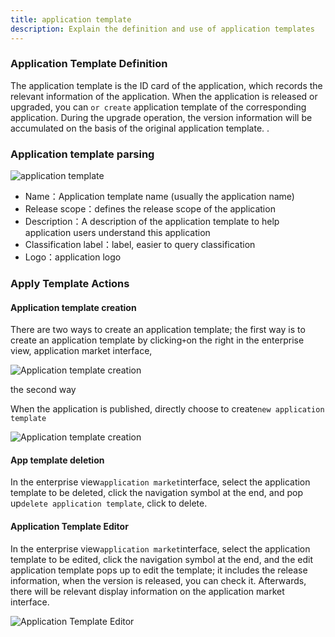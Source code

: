 ```yaml
---
title: application template
description: Explain the definition and use of application templates
---
```


### Application Template Definition

The application template is the ID card of the application, which records the relevant information of the application. When the application is released or upgraded, you can `or create` application template of the corresponding application. During the upgrade operation, the version information will be accumulated on the basis of the original application template. .

### Application template parsing

![application template](https://grstatic.oss-cn-shanghai.aliyuncs.com/images/docs/5.2/user-manual/enterprise/appcenter/application-template/template_resolution.png)

* Name：Application template name (usually the application name)
* Release scope：defines the release scope of the application
* Description：A description of the application template to help application users understand this application
* Classification label：label, easier to query classification
* Logo：application logo

### Apply Template Actions

#### Application template creation

There are two ways to create an application template; the first way is to create an application template by clicking`+`on the right in the enterprise view, application market interface,

![Application template creation](https://grstatic.oss-cn-shanghai.aliyuncs.com/images/docs/5.2/user-manual/enterprise/appcenter/application-template/Create_application_template.jpg)

the second way

When the application is published, directly choose to create`new application template`

![Application template creation](https://grstatic.oss-cn-shanghai.aliyuncs.com/images/docs/5.2/user-manual/enterprise/appcenter/application-template/Create%20application%20template02.png)

#### App template deletion

In the enterprise view`application market`interface, select the application template to be deleted, click the navigation symbol at the end, and pop up`delete application template`, click to delete.

#### Application Template Editor

In the enterprise view`application market`interface, select the application template to be edited, click the navigation symbol at the end, and the edit application template pops up to edit the template; it includes the release information, when the version is released, you can check it. Afterwards, there will be relevant display information on the application market interface.

![Application Template Editor](https://grstatic.oss-cn-shanghai.aliyuncs.com/images/docs/5.2/user-manual/enterprise/appcenter/application-template/Edit_template.jpg)


